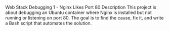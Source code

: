 Web Stack Debugging 1 - Nginx Likes Port 80
Description
This project is about debugging an Ubuntu container where Nginx is installed but not running or listening on port 80. The goal is to find the cause, fix it, and write a Bash script that automates the solution.


